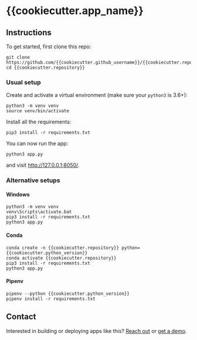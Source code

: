 # {{cookiecutter.app_name}}

## Instructions

To get started, first clone this repo:

```
git clone https://github.com/{{cookiecutter.github_username}}/{{cookiecutter.repository}}.git
cd {{cookiecutter.repository}}
```
### Usual setup

Create and activate a virtual environment (make sure your `python3` is 3.6+):
```
python3 -m venv venv
source venv/bin/activate
```

Install all the requirements:

```
pip3 install -r requirements.txt
```

You can now run the app:
```
python3 app.py
```

and visit http://127.0.0.1:8050/.

### Alternative setups

#### Windows
```
python3 -m venv venv
venv\Scripts\activate.bat
pip3 install -r requirements.txt
python3 app.py
```

#### Conda
```
conda create -n {{cookiecutter.repository}} python={{cookiecutter.python_version}}
conda activate {{cookiecutter.repository}}
pip3 install -r requirements.txt
python3 app.py
```

#### Pipenv
```
pipenv --python {{cookiecutter.python_version}}
pipenv install -r requirements.txt
```




## Contact

Interested in building or deploying apps like this? [Reach out](https://plotly.com/contact-us/) or [get a demo](https://plotly.com/get-demo).